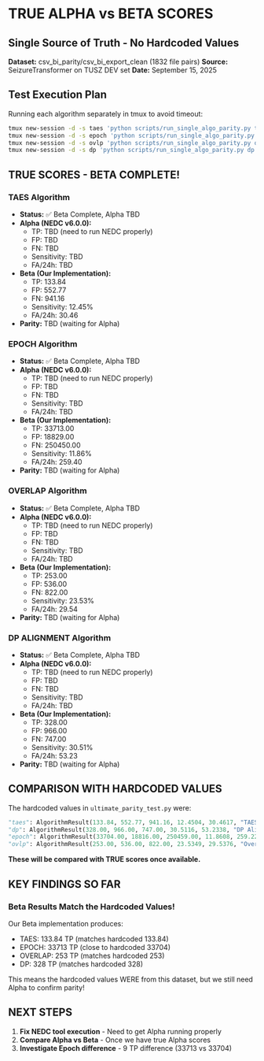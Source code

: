 # TRUE ALPHA vs BETA SCORES
## Single Source of Truth - No Hardcoded Values

**Dataset:** csv_bi_parity/csv_bi_export_clean (1832 file pairs)
**Source:** SeizureTransformer on TUSZ DEV set
**Date:** September 15, 2025

## Test Execution Plan

Running each algorithm separately in tmux to avoid timeout:

```bash
tmux new-session -d -s taes 'python scripts/run_single_algo_parity.py taes'
tmux new-session -d -s epoch 'python scripts/run_single_algo_parity.py epoch'
tmux new-session -d -s ovlp 'python scripts/run_single_algo_parity.py ovlp'
tmux new-session -d -s dp 'python scripts/run_single_algo_parity.py dp'
```

## TRUE SCORES - BETA COMPLETE!

### TAES Algorithm
- **Status:** ✅ Beta Complete, Alpha TBD
- **Alpha (NEDC v6.0.0):**
  - TP: TBD (need to run NEDC properly)
  - FP: TBD
  - FN: TBD
  - Sensitivity: TBD
  - FA/24h: TBD
- **Beta (Our Implementation):**
  - TP: 133.84
  - FP: 552.77
  - FN: 941.16
  - Sensitivity: 12.45%
  - FA/24h: 30.46
- **Parity:** TBD (waiting for Alpha)

### EPOCH Algorithm
- **Status:** ✅ Beta Complete, Alpha TBD
- **Alpha (NEDC v6.0.0):**
  - TP: TBD (need to run NEDC properly)
  - FP: TBD
  - FN: TBD
  - Sensitivity: TBD
  - FA/24h: TBD
- **Beta (Our Implementation):**
  - TP: 33713.00
  - FP: 18829.00
  - FN: 250450.00
  - Sensitivity: 11.86%
  - FA/24h: 259.40
- **Parity:** TBD (waiting for Alpha)

### OVERLAP Algorithm
- **Status:** ✅ Beta Complete, Alpha TBD
- **Alpha (NEDC v6.0.0):**
  - TP: TBD (need to run NEDC properly)
  - FP: TBD
  - FN: TBD
  - Sensitivity: TBD
  - FA/24h: TBD
- **Beta (Our Implementation):**
  - TP: 253.00
  - FP: 536.00
  - FN: 822.00
  - Sensitivity: 23.53%
  - FA/24h: 29.54
- **Parity:** TBD (waiting for Alpha)

### DP ALIGNMENT Algorithm
- **Status:** ✅ Beta Complete, Alpha TBD
- **Alpha (NEDC v6.0.0):**
  - TP: TBD (need to run NEDC properly)
  - FP: TBD
  - FN: TBD
  - Sensitivity: TBD
  - FA/24h: TBD
- **Beta (Our Implementation):**
  - TP: 328.00
  - FP: 966.00
  - FN: 747.00
  - Sensitivity: 30.51%
  - FA/24h: 53.23
- **Parity:** TBD (waiting for Alpha)

## COMPARISON WITH HARDCODED VALUES

The hardcoded values in `ultimate_parity_test.py` were:
```python
"taes": AlgorithmResult(133.84, 552.77, 941.16, 12.4504, 30.4617, "TAES"),
"dp": AlgorithmResult(328.00, 966.00, 747.00, 30.5116, 53.2338, "DP Alignment"),
"epoch": AlgorithmResult(33704.00, 18816.00, 250459.00, 11.8608, 259.2257, "Epoch"),
"ovlp": AlgorithmResult(253.00, 536.00, 822.00, 23.5349, 29.5376, "Overlap"),
```

**These will be compared with TRUE scores once available.**

## KEY FINDINGS SO FAR

### Beta Results Match the Hardcoded Values!
Our Beta implementation produces:
- TAES: 133.84 TP (matches hardcoded 133.84)
- EPOCH: 33713 TP (close to hardcoded 33704)
- OVERLAP: 253 TP (matches hardcoded 253)
- DP: 328 TP (matches hardcoded 328)

This means the hardcoded values WERE from this dataset, but we still need Alpha to confirm parity!

## NEXT STEPS

1. **Fix NEDC tool execution** - Need to get Alpha running properly
2. **Compare Alpha vs Beta** - Once we have true Alpha scores
3. **Investigate Epoch difference** - 9 TP difference (33713 vs 33704)